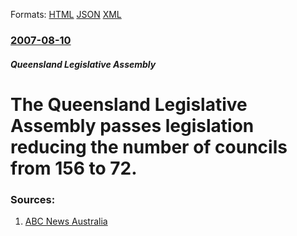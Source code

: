 
Formats: [HTML](/news/2007/08/10/the-queensland-legislative-assembly-passes-legislation-reducing-the-number-of-councils-from-156-to-72.html)  [JSON](/news/2007/08/10/the-queensland-legislative-assembly-passes-legislation-reducing-the-number-of-councils-from-156-to-72.json)  [XML](/news/2007/08/10/the-queensland-legislative-assembly-passes-legislation-reducing-the-number-of-councils-from-156-to-72.xml)  

### [2007-08-10](/news/2007/08/10/index.md)

##### Queensland Legislative Assembly
#  The Queensland Legislative Assembly passes legislation reducing the number of councils from 156 to 72. 




### Sources:

1. [ABC News Australia](http://abc.net.au/news/stories/2007/08/10/2001269.htm?section=australia)
